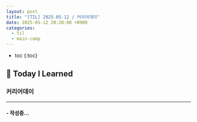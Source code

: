 ```yaml
---
layout: post
title: "[TIL] 2025-05-12 / 커리어데이"
date: 2025-05-12 20:20:00 +0900
categories: 
  - til
  - main-camp
---
```


* toc
{:toc}

## 📖 Today I Learned
### 커리어데이

<!-- <h4> 📃 </h4> -->

---

#### - 작성중...


<!-- --- -->

<!-- <h2> 💬 </h2> -->

<!-- <h4>  </h4> -->
